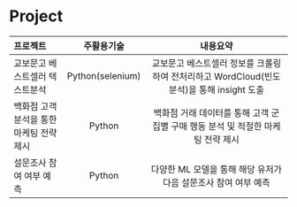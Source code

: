 # Project


|프로젝트|주활용기술|내용요약|
|:---|:---:|:---:|
| 교보문고 베스트셀러 텍스트분석 | Python(selenium) | 교보문고 베스트셀러 정보를 크롤링하여 전처리하고 WordCloud(빈도분석)을 통해 insight 도출 |
| 백화점 고객분석을 통한 마케팅 전략 제시 | Python | 백화점 거래 데이터를 통해 고객 군집별 구매 행동 분석 및 적절한 마케팅 전략 제시|
| 설문조사 참여 여부 예측 | Python | 다양한 ML 모델을 통해 해당 유저가 다음 설문조사 참여 여부 예측 |
